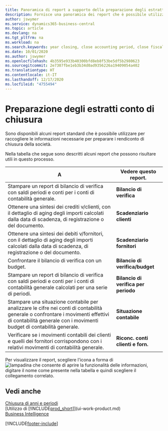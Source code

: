 ```yaml
---
title: Panoramica di report a supporto della preparazione degli estratti conto di chiusura | Documenti Microsoft
description: Fornisce una panoramica dei report che è possibile utilizzare per raccogliere le informazioni e preparare gli estratti conto di chiusura della società alla chiusura dell'anno fiscale.
author: jswymer
ms.service: dynamics365-business-central
ms.topic: article
ms.devlang: na
ms.tgt_pltfrm: na
ms.workload: na
ms.search.keywords: year closing, close accounting period, close fiscal year, aging, creditor payments, vendor payments, assets, liabilities, equity, analysis, reporting, financial report, business intelligence, BI, Power Bi, KPI
ms.date: 10/01/2020
ms.author: jswymer
ms.openlocfilehash: 4b3595e933b40300bfd8eb8f53be5df5b2980623
ms.sourcegitcommit: 2e7307fbe1eb3b34d0ad9356226a19409054a402
ms.translationtype: HT
ms.contentlocale: it-IT
ms.lasthandoff: 12/17/2020
ms.locfileid: "4755494"
---
```

# <a name="preparing-closing-statements"></a>Preparazione degli estratti conto di chiusura
Sono disponibili alcuni report standard che è possibile utilizzare per raccogliere le informazioni necessarie per preparare i rendiconto di chiusura della società.

Nella tabella che segue sono descritti alcuni report che possono risultare utili in questo processo.  

| A | Vedere questo report. |
| --- | --- |
| Stampare un report di bilancio di verifica con saldi periodi e conti per i conti di contabilità generale. |**Bilancio di verifica** |
| Ottenere una sintesi dei crediti v/clienti, con il dettaglio di aging degli importi calcolati dalla data di scadenza, di registrazione o del documento. |**Scadenziario clienti** |
| Ottenere una sintesi dei debiti v/fornitori, con il dettaglio di aging degli importi calcolati dalla data di scadenza, di registrazione o del documento. |**Scadenziario fornitori** |
| Confrontare il bilancio di verifica con un budget. |**Bilancio di verifica/budget** |
| Stampare un report di bilancio di verifica con saldi periodi e conti per i conti di contabilità generale calcolati per una serie di periodi. |**Bilancio di verifica per periodo** |
| Stampare una situazione contabile per analizzare le cifre nei conti di contabilità generale o confrontare i movimenti effettivi di contabilità generale con i movimenti budget di contabilità generale. |**Situazione contabile** |
| Verificare se i movimenti contabili dei clienti e quelli dei fornitori corrispondono con i relativi movimenti di contabilità generale. |**Riconc. conti clienti e forn.** |

Per visualizzare il report, scegliere l'icona a forma di ![lampadina che consente di aprire la funzionalità delle informazioni](media/ui-search/search_small.png "Informazioni sull'operazione che si desidera eseguire"), digitare il nome come presente nella tabella e quindi scegliere il collegamento correlato.

## <a name="see-also"></a>Vedi anche
[Chiusura di anni e periodi](year-close-years-periods.md)  
[Utilizzo di [!INCLUDE[prod_short](includes/prod_short.md)]](ui-work-product.md)  
[Business Intelligence](bi.md)


[!INCLUDE[footer-include](includes/footer-banner.md)]